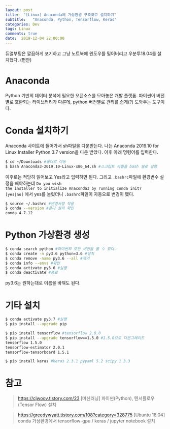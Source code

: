 ```yaml
---
layout: post
title:  "[Linux] Anaconda에 가상환경 구축하고 설치하기"
subtitle:   "Anaconda, Python, Tensorflow, Keras"
categories: Dev
tags: Linux
comments: true
date:  2019-12-04 22:00:00
---
```


듀얼부팅은 깔끔하게 포기하고 그냥 노트북에 윈도우를 밀어버리고 우분투18.04를 설치했다. (편안)

# Anaconda

Python 기반의 데이터 분석에 필요한 오픈소스를 모아놓은 개발 플랫폼. 파이썬이 버전별로 호환되는 라이브러리가 다른데, python 버전별로 관리를 쉽게(?) 도와주는 도구이다.



# Conda 설치하기

Anaconda 사이트에 들어가서 sh파일을 다운받는다. 나는 Anaconda 2019.10 for Linux Installer Python 3.7 version을 다운 받았다. 이후 아래 명령어를 입력한다.

~~~bash
$ cd ~/Downloads #폴더로 이동
$ bash Anaconda3-2019.10-Linux-x86_64.sh #스크립트 파일을 bash 쉘로 실행
~~~

이후로는 적당히 읽어보고 Yes라고 입력하면 된다. 그리고 <code>.bashrc</code>파일에 환경변수 설정을 해야하는데 <code>Do you wish the installer to initialize Anaconda3 by running conda init? [yes|no]</code> 에서 yes를 눌렀더니 <code>.bashrc</code>파일이 자동으로 변경이 됐다.

~~~bash
$ source ~/.bashrc #변경사항 적용
$ conda --version #콘다 설치 확인
conda 4.7.12 
~~~



# Python 가상환경 생성

~~~bash
$ conda search python #파이썬의 모든 버전을 볼 수 있다.
$ conda create -n py3.6 python=3.6 #설치
$ conda remove -name py3.6 --all #제거
$ conda info --envs #확인
$ conda activate py3.6 #실행
$ conda deactivate #종료
~~~

py3.6는 원하는대로 이름을 바꿔도 된다.



# 기타 설치

~~~bash
$ conda activate py3.7 #실행
$ pip install --upgrade pip

$ pip install tensorflow #tensorflow 2.0.0
$ pip install --upgrade tensorflow==1.5.0 #1.5.0으로 다운그레이드
tensorflow 1.5.0
tensorflow-estimator 2.0.1
tensorflow-tensorboard 1.5.1

$ pip install keras #keras 2.3.1 pyyaml 5.2 scipy 1.3.3

~~~



# 참고

>  https://cjwoov.tistory.com/23  [머신러닝\] 파이썬(Python), 텐서플로우(Tensor Flow) 설치

>  https://greedywyatt.tistory.com/108?category=328775  [Ubuntu 18.04] conda 가상환경에서 tensorflow-gpu / keras / jupyter notebook 설치